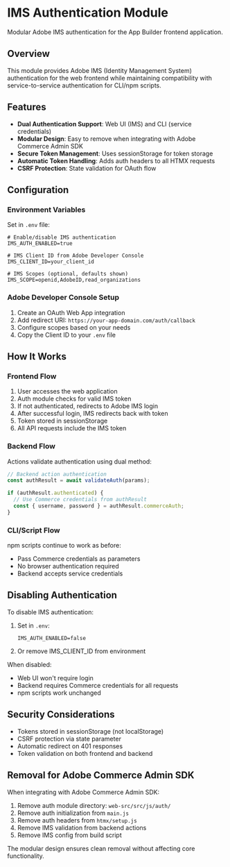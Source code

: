 # IMS Authentication Module

Modular Adobe IMS authentication for the App Builder frontend application.

## Overview

This module provides Adobe IMS (Identity Management System) authentication for the web frontend while maintaining compatibility with service-to-service authentication for CLI/npm scripts.

## Features

- **Dual Authentication Support**: Web UI (IMS) and CLI (service credentials)
- **Modular Design**: Easy to remove when integrating with Adobe Commerce Admin SDK
- **Secure Token Management**: Uses sessionStorage for token storage
- **Automatic Token Handling**: Adds auth headers to all HTMX requests
- **CSRF Protection**: State validation for OAuth flow

## Configuration

### Environment Variables

Set in `.env` file:

```env
# Enable/disable IMS authentication
IMS_AUTH_ENABLED=true

# IMS Client ID from Adobe Developer Console
IMS_CLIENT_ID=your_client_id

# IMS Scopes (optional, defaults shown)
IMS_SCOPE=openid,AdobeID,read_organizations
```

### Adobe Developer Console Setup

1. Create an OAuth Web App integration
2. Add redirect URI: `https://your-app-domain.com/auth/callback`
3. Configure scopes based on your needs
4. Copy the Client ID to your `.env` file

## How It Works

### Frontend Flow

1. User accesses the web application
2. Auth module checks for valid IMS token
3. If not authenticated, redirects to Adobe IMS login
4. After successful login, IMS redirects back with token
5. Token stored in sessionStorage
6. All API requests include the IMS token

### Backend Flow

Actions validate authentication using dual method:

```javascript
// Backend action authentication
const authResult = await validateAuth(params);

if (authResult.authenticated) {
  // Use Commerce credentials from authResult
  const { username, password } = authResult.commerceAuth;
}
```

### CLI/Script Flow

npm scripts continue to work as before:
- Pass Commerce credentials as parameters
- No browser authentication required
- Backend accepts service credentials

## Disabling Authentication

To disable IMS authentication:

1. Set in `.env`:
   ```env
   IMS_AUTH_ENABLED=false
   ```

2. Or remove IMS_CLIENT_ID from environment

When disabled:
- Web UI won't require login
- Backend requires Commerce credentials for all requests
- npm scripts work unchanged

## Security Considerations

- Tokens stored in sessionStorage (not localStorage)
- CSRF protection via state parameter
- Automatic redirect on 401 responses
- Token validation on both frontend and backend

## Removal for Adobe Commerce Admin SDK

When integrating with Adobe Commerce Admin SDK:

1. Remove auth module directory: `web-src/src/js/auth/`
2. Remove auth initialization from `main.js`
3. Remove auth headers from `htmx/setup.js`
4. Remove IMS validation from backend actions
5. Remove IMS config from build script

The modular design ensures clean removal without affecting core functionality.